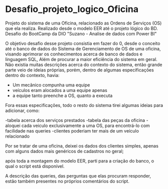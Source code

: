 # Desafio_projeto_logico_Oficina
Projeto do sistema de uma Oficina, relacionado as Ordens de Serviços (OS) que ela realiza. Realizado desde o modelo EER até o projeto lógico do BD. Desafio do BootCamp da DIO "Suzano - Analise de dados com Power BI"

O objetivo desafio desse projeto consistia em fazer do 0, desde o conceito até o banco de dados do Sistema de Gerenciamento de OS de uma oficina, visando aprimorar os conhecimentos acerca de banco de dados e linguagem SQL,
Além de procurar a maior eficiência do sistema em geral.
Não existia muitas descrições acerca do contexto do sistema, então grande parte veio de ideias próprias, porém, dentro de algumas especificações dentro do contexto, havia:

- Um mecânico compunha uma equipe
- veículos eram alocados a uma equipe apenas
- a equipe tanto preenche a OS, quanto a executa

Fora essas especificações, todo o resto do sistema tirei algumas ideias para adicionar, como:

-tabela acerca dos serviços prestados
-tabela das peças da oficina
-aloquei cada veiculo exclusivamente a uma OS, para encontrá-lo com facilidade nas queries
-clientes poderiam ter mais de um veículo relacionado

Por se tratar de uma oficina, deixei os dados dos clientes simples, apenas com alguns dados mais genéricos de cadastros no geral;

após toda a montagem do modelo EER, parti para a criação do banco, o qual o script está disponível.

A descrição das queries, das perguntas que elas procuram responder, estão também presentes no próprios comentários do script.
